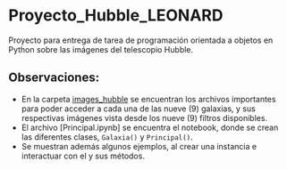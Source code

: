 # Proyecto_Hubble_LEONARD
Proyecto para entrega de tarea de programación orientada a objetos en Python sobre las imágenes del telescopio Hubble.

## Observaciones:

* En la carpeta [images_hubble]() se encuentran los archivos importantes para poder acceder a cada una de las nueve (9) galaxias, y sus respectivas imágenes vista desde los nueve (9) filtros disponibles.
* El archivo [Principal.ipynb] se encuentra el notebook, donde se crean las diferentes clases, `Galaxia()` y `Principal()`. 
* Se muestran además algunos ejemplos, al crear una instancia e interactuar con el y  sus métodos. 